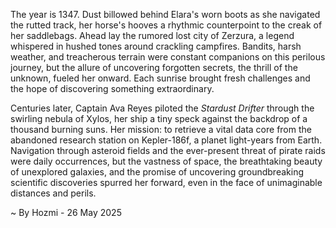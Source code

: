 
The year is 1347.  Dust billowed behind Elara's worn boots as she navigated the rutted track, her horse's hooves a rhythmic counterpoint to the creak of her saddlebags.  Ahead lay the rumored lost city of Zerzura, a legend whispered in hushed tones around crackling campfires.  Bandits, harsh weather, and treacherous terrain were constant companions on this perilous journey, but the allure of uncovering forgotten secrets, the thrill of the unknown, fueled her onward. Each sunrise brought fresh challenges and the hope of discovering something extraordinary.


Centuries later, Captain Ava Reyes piloted the *Stardust Drifter* through the swirling nebula of Xylos, her ship a tiny speck against the backdrop of a thousand burning suns.  Her mission: to retrieve a vital data core from the abandoned research station on Kepler-186f, a planet light-years from Earth.  Navigation through asteroid fields and the ever-present threat of pirate raids were daily occurrences, but the vastness of space, the breathtaking beauty of unexplored galaxies, and the promise of uncovering groundbreaking scientific discoveries spurred her forward, even in the face of unimaginable distances and perils.

~ By Hozmi - 26 May 2025
